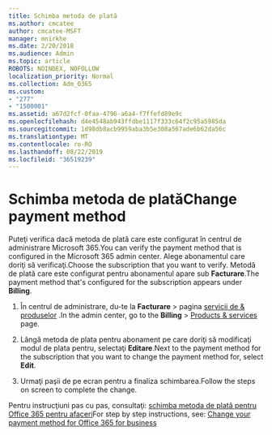```yaml
---
title: Schimba metoda de plată
ms.author: cmcatee
author: cmcatee-MSFT
manager: mnirkhe
ms.date: 2/20/2018
ms.audience: Admin
ms.topic: article
ROBOTS: NOINDEX, NOFOLLOW
localization_priority: Normal
ms.collection: Adm_O365
ms.custom:
- "277"
- "1500001"
ms.assetid: a67d2fcf-0faa-4796-a6a4-f7ffefd89e9c
ms.openlocfilehash: d4e4548ab943ffdbe1117f333c64f2c95a5985da
ms.sourcegitcommit: 1d98db8acb9959aba3b5e308a567ade6b62da56c
ms.translationtype: MT
ms.contentlocale: ro-RO
ms.lasthandoff: 08/22/2019
ms.locfileid: "36519239"
---
```

# <a name="change-payment-method"></a><span data-ttu-id="9d2cc-102">Schimba metoda de plată</span><span class="sxs-lookup"><span data-stu-id="9d2cc-102">Change payment method</span></span>

<span data-ttu-id="9d2cc-103">Puteţi verifica dacă metoda de plată care este configurat în centrul de administrare Microsoft 365.</span><span class="sxs-lookup"><span data-stu-id="9d2cc-103">You can verify the payment method that is configured in the Microsoft 365 admin center.</span></span> <span data-ttu-id="9d2cc-104">Alege abonamentul care doriţi să verificaţi.</span><span class="sxs-lookup"><span data-stu-id="9d2cc-104">Choose the subscription that you want to verify.</span></span> <span data-ttu-id="9d2cc-105">Metodă de plată care este configurat pentru abonamentul apare sub **Facturare**.</span><span class="sxs-lookup"><span data-stu-id="9d2cc-105">The payment method that's configured for the subscription appears under **Billing**.</span></span> 
  
1. <span data-ttu-id="9d2cc-106">În centrul de administrare, du-te la **Facturare** \> pagina [servicii de & produselor](https://go.microsoft.com/fwlink/p/?linkid=842054) .</span><span class="sxs-lookup"><span data-stu-id="9d2cc-106">In the admin center, go to the **Billing** \> [Products & services](https://go.microsoft.com/fwlink/p/?linkid=842054) page.</span></span>

2. <span data-ttu-id="9d2cc-107">Lângă metoda de plata pentru abonament pe care doriţi să modificaţi modul de plata pentru, selectaţi **Editare**.</span><span class="sxs-lookup"><span data-stu-id="9d2cc-107">Next to the payment method for the subscription that you want to change the payment method for, select **Edit**.</span></span>

3. <span data-ttu-id="9d2cc-108">Urmaţi paşii de pe ecran pentru a finaliza schimbarea.</span><span class="sxs-lookup"><span data-stu-id="9d2cc-108">Follow the steps on screen to complete the change.</span></span>

<span data-ttu-id="9d2cc-109">Pentru instrucţiuni pas cu pas, consultaţi: [schimba metoda de plată pentru Office 365 pentru afaceri](https://docs.microsoft.com/office365/admin/subscriptions-and-billing/change-payment-method)</span><span class="sxs-lookup"><span data-stu-id="9d2cc-109">For step by step instructions, see: [Change your payment method for Office 365 for business](https://docs.microsoft.com/office365/admin/subscriptions-and-billing/change-payment-method)</span></span>
